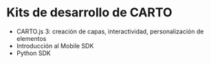 Kits de desarrollo de CARTO
============================

* CARTO.js 3: creación de capas, interactividad, personalización de elementos
* Introducción al Mobile SDK
* Python SDK